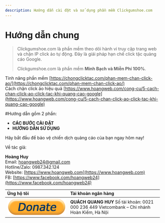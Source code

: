 ```yaml
---
description: Hướng dẫn cài đặt và sử dụng phần mềm Clickgumshoe.com
---
```


# Hướng dẫn chung

> Clickgumshoe.com là phần mềm theo dõi hành vi truy cập trang web và chặn IP click ảo tự động. Đây là giải pháp hạn chế click tặc quảng cáo Google.
>
> Clickgumshoe.com là phần mềm **Minh Bạch và Miễn Phí 100%**.

Tính năng phần mềm [https://chongclicktac.com/phan-mem-chan-click-ao/](https://chongclicktac.com/phan-mem-chan-click-ao/)  
Cách chặn click ảo hiệu quả [https://www.hoangweb.com/cong-cu/5-cach-chan-click-ao-click-tac-khi-quang-cao-google](https://www.hoangweb.com/cong-cu/5-cach-chan-click-ao-click-tac-khi-quang-cao-google)

\#Hướng dẫn gồm 2 phần:

* **CÁC BƯỚC CÀI ĐẶT**
* **HƯỚNG DẪN SỬ DỤNG**

Hãy bắt đầu để bảo vệ chiến dịch quảng cáo của bạn ngay hôm nay!

Về tác giả:

**Hoàng Huy**  
Email: hoangweb24@gmail.com  
Hotline/Zalo: 0987.342.124  
Website: [https://www.hoangweb.com](https://www.hoangweb.com)  
FB: [https://www.facebook.com/hoangweb24](https://www.facebook.com/hoangweb24)

| Ủng hộ tôi | Tài khoản ngân hàng |
| :--- | :--- |
| ![](.gitbook/assets/donate-button.png) | **QUÁCH QUANG HUY** Số tài khoản: 0021 000 236 449 Vietcombank – Chi nhánh Hoàn Kiếm, Hà Nội |

